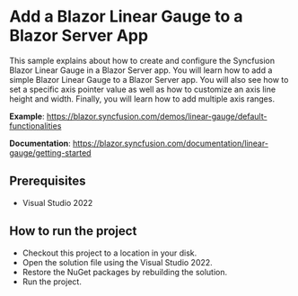 # Add a Blazor Linear Gauge to a Blazor Server App

This sample explains about how to create and configure the Syncfusion Blazor Linear Gauge in a Blazor Server app. You will learn how to add a simple Blazor Linear Gauge to a Blazor Server app. You will also see how to set a specific axis pointer value as well as how to customize an axis line height and width. Finally, you will learn how to add multiple axis ranges.

**Example**: https://blazor.syncfusion.com/demos/linear-gauge/default-functionalities

**Documentation**: https://blazor.syncfusion.com/documentation/linear-gauge/getting-started

## Prerequisites

* Visual Studio 2022

## How to run the project

* Checkout this project to a location in your disk.
* Open the solution file using the Visual Studio 2022.
* Restore the NuGet packages by rebuilding the solution.
* Run the project.